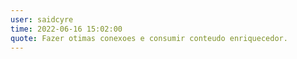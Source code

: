 ```yaml
---
user: saidcyre
time: 2022-06-16 15:02:00
quote: Fazer otimas conexoes e consumir conteudo enriquecedor.
---
```


